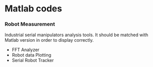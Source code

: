 <h1>Matlab codes</h1>

<h3>Robot Measurement</h3>
<p>Industrial serial manipulators analysis tools. It should be matched with Matlab version in order to display correctly.</p>
<ul>
<li>FFT Analyzer</li>
<li>Robot data Plotting</li>
<li>Serial Robot Tracker</li>
</ul>


